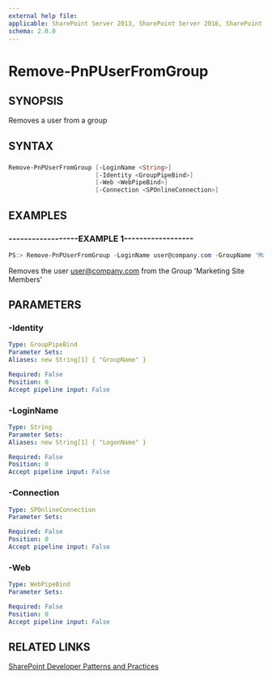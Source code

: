 ```yaml
---
external help file:
applicable: SharePoint Server 2013, SharePoint Server 2016, SharePoint Online
schema: 2.0.0
---
```

# Remove-PnPUserFromGroup

## SYNOPSIS
Removes a user from a group

## SYNTAX 

### 
```powershell
Remove-PnPUserFromGroup [-LoginName <String>]
                        [-Identity <GroupPipeBind>]
                        [-Web <WebPipeBind>]
                        [-Connection <SPOnlineConnection>]
```

## EXAMPLES

### ------------------EXAMPLE 1------------------
```powershell
PS:> Remove-PnPUserFromGroup -LoginName user@company.com -GroupName 'Marketing Site Members'
```

Removes the user user@company.com from the Group 'Marketing Site Members'

## PARAMETERS

### -Identity


```yaml
Type: GroupPipeBind
Parameter Sets: 
Aliases: new String[1] { "GroupName" }

Required: False
Position: 0
Accept pipeline input: False
```

### -LoginName


```yaml
Type: String
Parameter Sets: 
Aliases: new String[1] { "LogonName" }

Required: False
Position: 0
Accept pipeline input: False
```

### -Connection


```yaml
Type: SPOnlineConnection
Parameter Sets: 

Required: False
Position: 0
Accept pipeline input: False
```

### -Web


```yaml
Type: WebPipeBind
Parameter Sets: 

Required: False
Position: 0
Accept pipeline input: False
```

## RELATED LINKS

[SharePoint Developer Patterns and Practices](http://aka.ms/sppnp)